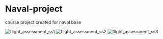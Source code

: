 # Naval-project
course project created for naval base

![flight_assessment_ss1](https://user-images.githubusercontent.com/73748636/191429231-903e8133-346d-4a77-888a-44fa43c89c18.jpg)
![flight_assessment_ss2](https://user-images.githubusercontent.com/73748636/191429249-e59cee98-8dc3-4dd7-aaf8-d418da1a4011.jpg)
![flight_assessment_ss3](https://user-images.githubusercontent.com/73748636/191429265-3c39d2ab-e52f-4952-b7a7-06133ee4622a.jpg)
